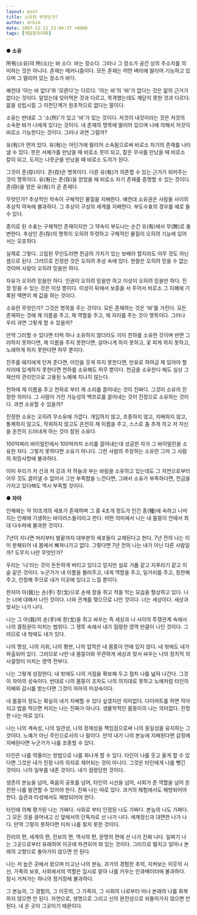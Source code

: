```yaml
---
layout: post
title: 소유란 무엇인가?
author: drkim
date: 2007-12-12 23:04:37 +0900
tags: [깨달음의대화]
---
```

**● 소유**

所有(소유)의 所(소)는 바 소다. 바는 장소다. 그러나 그 장소가 공간 상의 주소지를 의미하는 것은 아니다. 존재는 메커니즘이다. 모든 존재는 어떤 벼리에 딸리어 기능하고 있으며 그 딸리어 있는 장소가 바다. 

예컨대 '아는 바 없다'와 '모른다'는 다르다. '아는 바'의 '바'가 없다는 것은 앎의 근거가 없다는 것이다. 알았는데 잊어먹은 것과 다르고, 목격했는데도 깨닫지 못한 것과 다르다. 앎을 성립시킬 그 이전단계가 원초적으로 없다는 말이다. 

소유는 반대로 그 '소(所)'가 있고 '바'가 있는 것이다. 저것이 내것이라는 것은 저것의 소속한 바가 나에게 있다는 것이다. 내 존재의 명목에 딸리어 있으며 나에 의해서 저것이 비로소 기능한다는 것이다. 그러나 과연 그럴까? 

유(有)가 먼저 있다. 유(有)는 어딘가에 딸리어 소속됨으로써 비로소 자기의 존재를 나타낼 수 있다. 붓은 서예가를 만났을 때 비로소 붓이 되고, 칼은 무사를 만났을 때 비로소 칼이 되고, 도끼는 나뭇군을 만났을 때 비로소 도끼가 된다.

그것이 존(存)이다. 존(存)은 명목이다. 다른 유(有)가 의존할 수 있는 근거가 되어주는 것이 명목이다. 유(有)는 존(存)을 얻었을 때 비로소 자기 존재를 증명할 수 있는 것이다. 존(存)을 얻은 유(有)가 곧 존재다. 

무엇인가? 추상적인 약속이 구체적인 물질을 지배한다. 예컨대 소유권은 사람들 사이의 추상적 약속에 불과하다. 그 추상이 구상의 세계를 지배한다. 부도수표의 경우를 예로 들 수 있다. 

종이로 된 수표는 구체적인 존재이지만 그 약속이 부도나는 순간 유(有)에서 무(無)로 돌변한다. 추상인 존(存)의 명목이 오히려 뚜렷하고 구체적인 물질이 오히려 기능에 있어서는 모호하다. 

실제로 그렇다. 고립된 무인도라면 천금의 가치가 있는 보배라 할지라도 아무 것도 아닌 셈으로 된다. 그러므로 진정한 것은 오히려 추상 속에 있다. 현찰은 오히려 믿을 수 없는 것이며 사랑이 오히려 믿을만 하다. 

자유가 오히려 믿을만 하다. 인권이 오히려 믿을만 하고 이성이 오히려 믿을만 하다. 진정 믿을 수 있는 것은 이성 뿐이다. 이성이 뒤에서 보증을 서 주어서 비로소 그 지폐에 기록된 액면이 제 값을 하는 것이다.

소유란 무엇인가? 그것은 명목을 주는 것이다. 모든 존재하는 것은 '바'를 가진다. 모든 존재하는 것에 제 이름을 주고, 제 역할을 주고, 제 자리를 주는 것이 명목이다. 그러나 우리 과연 그렇게 할 수 있을까?

만약 그러할 수 있다면 터럭 하나 소유하지 않더라도 이미 천하를 소유한 것이며 반면 그러하지 못하다면, 제 이름을 주지 못한다면, 살아나게 하지 못하고, 꽃 피게 하지 못하고, 노래하게 하지 못한다면 허무 뿐이다. 

진주를 돼지에게 던져 준다면, 미인을 웃게 하지 못한다면, 만유로 하여금 제 있어야 할 자리에 있게하지 못한다면 천하를 소유해도 허무 뿐이다. 천금을 소유한다 해도 실상 그 재산의 관리인으로 고용된 노예에 지나지 않는다.

천하에 제 이름을 주고 천하로 부터 제 소리를 끌어내는 것이 진짜다. 그것이 소유의 진정한 의미다. 그 사람이 가진 가능성의 백프로를 끌어내는 것이 진정으로 소유하는 것이다. 과연 소유할 수 있을까? 

진정한 소유는 오히려 무소유에 가깝다. 개입하지 않고, 조종하지 않고, 지배하지 않고, 통제하지 않고도, 작위하지 않고도 온전히 제 이름을 주고, 스스로 춤 추게 하고 저 자신을 온전히 드러내게 하는 것이 참된 소유다. 

100억짜리 바이얼린에서 100억어치 소리를 끌어내는데 성공한 자가 그 바이얼린을 소유한 자다. 그렇지 못하다면 소유가 아니다. 그런 사람의 주장하는 소유란 그저 그 사람의 희망사항에 불과하다.

이미 우리가 저 산과 저 강과 저 하늘과 부는 바람을 소유하고 있는데도 그 자연으로부터 아무 것도 끌어낼 수 없어서 그만 부족함을 느낀다면, 그래서 소유가 부족하다면, 천금을 가지고 있다해도 역시 부족할 것이다.



**● 자아**

인체에는 약 10조개의 세포가 존재하며 그 중 4조개 정도가 인간 종(種)에 속하고 나머지는 인체에 기생하는 바이러스들이라고 한다. 어떤 의미에서 나는 내 몸뚱이 안에서 최대 다수파에 불과한 것이다. 

7년이 지나면 머리부터 발끝까지 대부분의 세포들이 교체된다고 한다. 7년 전의 나는 이미 분해되어 내 몸에서 빠져나가고 없다. 그렇다면 7년 전의 나는 내가 아닌 다른 사람일까? 도무지 나란 무엇인가? 

우리는 '나'라는 것이 든든하게 버티고 있다고 믿지만 실로 거품 같고 지푸라기 같고 이슬 같은 것이다. 누군가가 내 이름을 불러주고, 내게 역할을 주고, 일거리를 주고, 칭찬해주고, 인정해 주므로 내가 이곳에 있다고 느낄 뿐이다. 

한자어 아(我)는 손(手) 창(戈)으로 손에 창을 쥐고 적을 막는 모습을 형상하고 있다. 나는 너에 대해서 나인 것이다. 너와 관계를 맺으므로 나인 것이다. 너는 세상이다. 세상과 맞서는 나가 나다. 

나는 그 아(我)의 손(手)에 창(戈)을 쥐고 싸우는 즉 세상과 나 사이의 투쟁관계 속에서 나의 결정권이 미치는 범위다. 그 쟁투 속에서 내가 점령한 영역 만큼이 나인 것이다. 그러므로 내 밖에도 내가 있다. 

나의 명성, 나의 지위, 나의 평판, 나의 업적은 내 몸뚱이 안에 있지 않다. 내 밖에도 내가 파출되어 있다. 그러므로 나란 내 몸뚱이와 무관하게 세상과 맞서 싸우는 나의 정치적 의사결정이 미치는 영역 전부다. 

나는 그렇게 성장한다. 내 밖에도 나의 거점을 확보해 두고 점차 나를 넓혀 나간다. 그것이 자아의 성숙이다. 반대로 나의 몸뚱이 조차도 나의 의지대로 못하고 노예처럼 타인의 지배와 감시를 받는다면 그것이 자아의 미성숙이다. 

내 몸뚱이 정도는 확실히 내가 지배할 수 있다 싶겠지만 의미없다. 다이어트를 하면 작아지고 밥을 먹으면 커지는 나는 진짜가 아니다. 생물학적인 몸뚱이의 나는 의미없다. 진정한 나는 따로 있다. 

나는 나의 계속성, 나의 일관성, 나의 정체성을 책임짐으로써 나의 동일성을 유지하는 그것이다. 노예가 아닌 주인으로서의 나 말이다. 만약 내가 나의 본능에 지배된다면 감정에 지배된다면 누군가가 나를 조종할 수 있다.

타인은 나를 약올리는 방법으로 나를 화나게 할 수 있다. 타인이 나를 웃고 울게 할 수 있다면 그것은 내가 진정 나의 의지로 제어되는 것이 아니다. 그것은 타인에게 나를 뺏긴 것이다. 나의 일부를 내준 것이다. 내가 점령당한 것이다. 

생존의 본능을 넘어, 죽음의 공포를 넘어, 타인의 시선을 넘어, 사회가 준 역할을 넘어 온전한 나를 발견할 수 있어야 한다. 진짜 나는 따로 있다. 과거의 체험에서도 해방되어야 한다. 습관과 타성에서도 해방되어야 한다. 

타인에 의해 평가된 나는 가짜다. 사회로 부터 인정된 나도 가짜다. 본능의 나도 가짜다. 그 모든 것을 끊어내고 신 앞에서의 단독자로 선 나가 나다. 세계정신과 대면한 나가 나다. 만약 그렇지 못하다면 미처 나를 찾지 못한 것이다. 

진리의 편, 세계의 편, 진보의 편, 역사의 편, 문명의 편에 선 나가 진짜 나다. 일찌기 나는 그곳으로부터 유래하여 이곳에 파견되어 와 있는 것이다. 그러므로 떨치고 일어나 본래의 고향으로 돌아가지 않으면 안 된다. 

나는 저 높은 곳에서 왔으며 타고난 나의 본능, 과거의 경험한 추억, 지켜보는 이웃의 시선, 가족의 보호, 사회에서의 역할은 임시로 맡아 나를 키우는 인큐베이터에 불과하다. 잠시 거쳐가는 하나의 정거장에 불과하다. 

그 본능의, 그 경험의, 그 이웃의, 그 가족의, 그 사회의 나로부터 떠나 본래의 나를 회복하지 않으면 안 된다. 자연으로, 생명으로 그리고 신의 완전성으로 되돌아가지 않으면 안 된다. 내 온 곳이 그곳이기 때문이다.